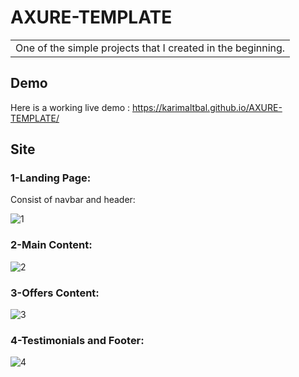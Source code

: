 # AXURE-TEMPLATE


<table>
<tr>
<td>
  One of the simple projects that I created in the beginning.
</td>
</tr>
</table>


## Demo
Here is a working live demo :  https://karimaltbal.github.io/AXURE-TEMPLATE/

## Site

### 1-Landing Page:

Consist of navbar and header:

![1](https://user-images.githubusercontent.com/67224257/175888219-d4157b0f-4bb5-4131-bc7b-15ce6fcc1821.png)


### 2-Main Content:

![2](https://user-images.githubusercontent.com/67224257/175888037-14df127a-983a-47ee-b9f2-db184de962fe.png)


### 3-Offers Content:

![3](https://user-images.githubusercontent.com/67224257/175888068-dd68a8a5-8758-4b98-b633-c146f1d046ea.png)

### 4-Testimonials and Footer:

![4](https://user-images.githubusercontent.com/67224257/175888080-e210ce08-3c5b-49bd-9164-cec53a7cc51c.png)


